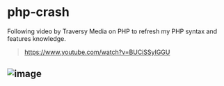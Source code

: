 # php-crash
Following video by Traversy Media on PHP to refresh my PHP syntax and features knowledge.
> https://www.youtube.com/watch?v=BUCiSSyIGGU 
## ![image](https://user-images.githubusercontent.com/41988936/204588455-77d21830-efaf-4b92-8a37-836703c555a4.png?w=400)

